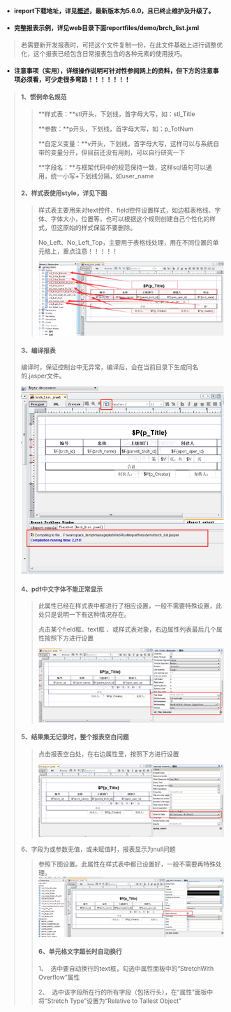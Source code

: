 * #### ireport下载地址，详见[概述](/README.md)，最新版本为5.6.0，且已终止维护及升级了。
* #### 完整报表示例，详见web目录下面reportfiles/demo/brch\_list.jxml

> 若需要新开发报表时，可把这个文件复制一份，在此文件基础上进行调整优化，这个报表已经包含日常报表包含的各种元素的使用技巧。

* #### 注意事项（实用），详细操作说明可针对性参阅网上的资料，但下方的注意事项必须看，可少走很多弯路！！！！！！！

> #### 1、惯例命名规范
>
> > **样式表：**stl开头，下划线，首字母大写，如：stl\_Title
> >
> > **参数：**p开头，下划线，首字母大写，如：p\_TotNum
> >
> > **自定义变量：**v开头，下划线，首字母大写，这样可以与系统自带的变量分开，但目前还没有用到，可以自行研究一下
> >
> > **字段名：**与框架代码中的规范保持一致，这样sql语句可以通用，统一小写+下划线分隔，如user\_name
>
> #### 2、样式表使用style，详见下图
>
> > 样式表主要用来对text控件、field控件设置样式，如边框表格线、字体、字体大小，位置等，也可以根据这个规则创建自己个性化的样式，但这原始的样式保留不要删除。
> >
> > No\_Left、No\_Left\_Top，主要用于表格线处理，用在不同位置的单元格上，重点注意！！！！！
> >
> > ![](/assets/ireport_04.png)
>
> #### 3、编译报表
>
> 编译时，保证控制台中无异常，编译后，会在当前目录下生成同名的.jasper文件。
>
> ![](/assets/ireport_08.png)
>
> #### 4、pdf中文字体不能正常显示
>
> > 此属性已经在样式表中都进行了相应设置，一般不需要特殊设置，此处只是说明一下有这种情况存在。
> >
> > 点击某个field框、text框 、或样式表对象，右边属性列表最后几个属性按照下方进行设置
> >
> > ![](/assets/ireport_06.png)
>
> #### 5、结果集无记录时，整个报表空白问题
>
> > 点击报表空白处，在右边属性里，按照下方进行设置
> >
> > ![](/assets/ireport_09.png)
>
> 6、字段为或参数无值，或未赋值时，报表显示为null问题
>
> > 参照下图设置。此属性在样式表中都已设置好，一般不需要再特殊处理。![](/assets/ireport_10.png)
> >
> > #### 6、单元格文字超长时自动换行
> >
> > 1、  选中要自动换行的text框，勾选中属性面板中的“StretchWith Overflow”属性
> >
> > 2、  选中该字段所在行的所有字段（包括行头），在“属性”面板中将“Stretch Type”设置为“Relative to Tallest Object”



